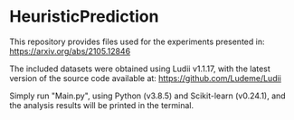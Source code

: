 # HeuristicPrediction

This repository provides files used for the experiments presented in:
https://arxiv.org/abs/2105.12846

The included datasets were obtained using Ludii v1.1.17, with the latest version of the source code available at:
https://github.com/Ludeme/Ludii

Simply run "Main.py", using Python (v3.8.5) and Scikit-learn (v0.24.1), and the analysis results will be printed in the terminal.

